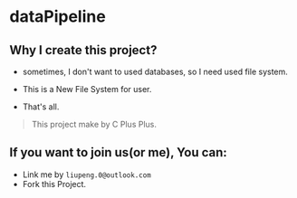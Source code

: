 # dataPipeline

## Why I create this project?

* sometimes, I don't want to used databases, so I need used file system.

* This is a New File System for user.

* That's all.

> This project make by C Plus Plus.


## If you want to join us(or me), You can:

* Link me by `liupeng.0@outlook.com`
* Fork this Project.
